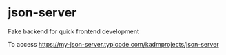 # json-server
Fake backend for quick frontend development

To access 
https://my-json-server.typicode.com/kadmprojects/json-server

